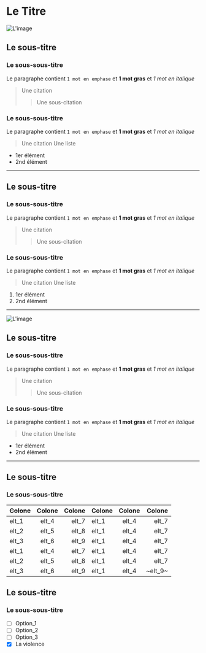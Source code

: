 # Le Titre
![L'image](lien_de_l_image)
## Le sous-titre
### Le sous-sous-titre
Le paragraphe contient `1 mot en emphase` et **1 mot gras** et *1 mot en italique*
> Une citation
>
> > Une sous-citation
### Le sous-sous-titre
Le paragraphe contient `1 mot en emphase` et **1 mot gras** et *1 mot en italique*
> Une citation
Une liste
- 1er élément
- 2nd élément
---
## Le sous-titre
### Le sous-sous-titre
Le paragraphe contient `1 mot en emphase` et **1 mot gras** et *1 mot en italique*
> Une citation
>
> > Une sous-citation
### Le sous-sous-titre
Le paragraphe contient `1 mot en emphase` et **1 mot gras** et *1 mot en italique*
> Une citation
Une liste
1. 1er élément
2. 2nd élément
___
![L'image](lien_de_l_image)
## Le sous-titre
### Le sous-sous-titre
Le paragraphe contient `1 mot en emphase` et **1 mot gras** et *1 mot en italique*
> Une citation
>
> > Une sous-citation
### Le sous-sous-titre
Le paragraphe contient `1 mot en emphase` et **1 mot gras** et *1 mot en italique*
> Une citation
Une liste
- 1er élément
- 2nd élément
***
## Le sous-titre
### Le sous-sous-titre
| ~~Colone~~ | Colone | Colone | Colone | Colone | Colone |
| ------------- |:-------------:| -----:| ------------- |:-------------:| -----:|
| elt_1 | elt_4 | elt_7 | elt_1 | elt_4 | elt_7 |
| elt_2 | elt_5 | elt_8 | elt_1 | elt_4 | elt_7 |
| elt_3 | elt_6 | elt_9 | elt_1 | elt_4 | elt_7 |
| elt_1 | elt_4 | elt_7 | elt_1 | elt_4 | elt_7 |
| elt_2 | elt_5 | elt_8 | elt_1 | elt_4 | elt_7 |
| elt_3 | elt_6 | elt_9 | elt_1 | elt_4 | ~elt_9~ |
## Le sous-titre
### Le sous-sous-titre
- [ ] Option_1
- [ ] Option_2
- [ ] Option_3
- [X] La violence
